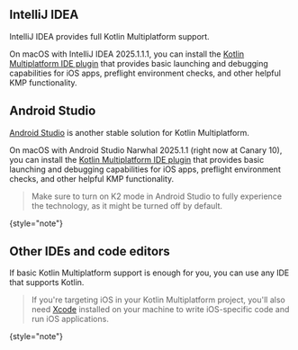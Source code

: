 [//]: # (title: Recommended IDEs and code editors)

## IntelliJ IDEA

IntelliJ IDEA provides full Kotlin Multiplatform support.

On macOS with IntelliJ IDEA 2025.1.1.1,
you can install the [Kotlin Multiplatform IDE plugin](https://plugins.jetbrains.com/plugin/14936-kotlin-multiplatform)
that provides basic launching and debugging capabilities for iOS apps,
preflight environment checks, and other helpful KMP functionality.

## Android Studio

[Android Studio](https://developer.android.com/studio) is another stable solution for Kotlin Multiplatform.

On macOS with Android Studio Narwhal 2025.1.1 (right now at Canary 10),
you can install the [Kotlin Multiplatform IDE plugin](https://plugins.jetbrains.com/plugin/14936-kotlin-multiplatform)
that provides basic launching and debugging capabilities for iOS apps,
preflight environment checks, and other helpful KMP functionality.

> Make sure to turn on K2 mode in Android Studio to fully experience the technology,
> as it might be turned off by default.
> 
{style="note"}

## Other IDEs and code editors

If basic Kotlin Multiplatform support is enough for you, you can use any IDE that supports Kotlin.

> If you're targeting iOS in your Kotlin Multiplatform project, you'll also need [Xcode](https://developer.apple.com/xcode/)
> installed on your machine to write iOS-specific code and run iOS applications.
>
{style="note"}
